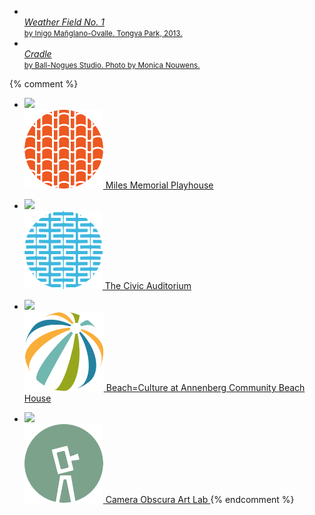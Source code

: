 <ul class="venues">
  <li>
    <a href="https://www.publicartarchive.org/node/72128">
      <span class="image"><img src="https://static-artsamo.digitalservice.la/uploads/weather-field-tongva.jpg" height="150" alt="" /></span><br />
      <span class="text">
        <span>
          <em>Weather Field No. 1</em><br />
          <small>by Inigo Mañglano-Ovalle. Tongva Park, 2013.</small>
        </span>
      </span>
    </a>
  </li>
  <li>
    <a href="https://www.publicartarchive.org/node/50713">
      <span class="image"><img src="/assets/images/artsamo.jpg" height="150" alt="" /></span><br />
      <span class="text">
        <span>
          <em>Cradle</em><br />
          <small>by Ball-Nogues Studio. Photo by Monica Nouwens.</small>
        </span>
      </span>
    </a>
  </li>
  <!--
  <li>
    <a href="https://www.publicartarchive.org/node/50624">
      <span class="image"><img src="/assets/images/go-see-art.jpg" height="150" alt="" /></span><br />
      <span class="text">
        <span>
          <em>Wheels</em><br />
          <small>by Anne Marie Karlsen.</small>
        </span>
      </span>
    </a>
  </li>
  -->
</ul>

{% comment %}
* [
    ![](https://static-artsamo.digitalservice.la/uploads/milesplayhouse.jpg)  
    ![](/assets/images/icon-miles-playhouse.png)
    Miles Memorial Playhouse
  ](/miles-memorial-playhouse/)

* [
    ![](https://static-artsamo.digitalservice.la/uploads/civicauditorium.jpg)  
    ![](/assets/images/icon-civic-auditorium.png)
    The Civic Auditorium
  ](https://www.smgov.net/departments/ccs/civicauditorium/)

* [
    ![](https://static-artsamo.digitalservice.la/uploads/beach-culture.jpg)  
    ![](/assets/images/icon-beachhouse.png)
    Beach=Culture at Annenberg Community Beach House
  ](/beach-culture/)

* [
    ![](https://static-artsamo.digitalservice.la/uploads/cameraobscura.jpg)  
    ![](/assets/images/icon-camera-obscura.png)
    Camera Obscura Art Lab
  ](/camera-obscura-art-lab/)
{% endcomment %}
